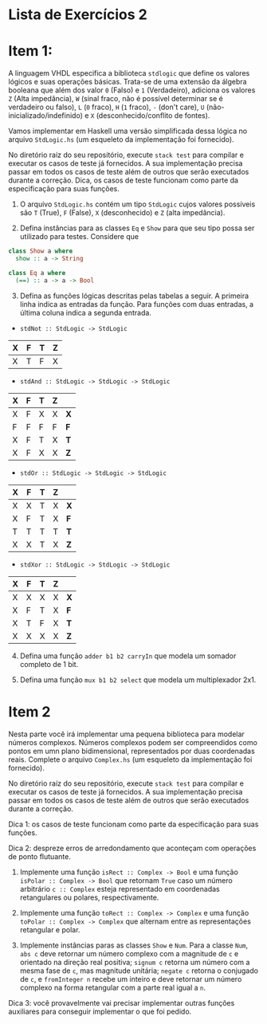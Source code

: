 # Lista de Exercícios 2

# Item 1:

A linguagem VHDL especifica a biblioteca `stdlogic` que define os
valores lógicos e suas operações básicas. Trata-se de uma extensão da
álgebra booleana que além dos valor `0` (Falso) e `1` (Verdadeiro),
adiciona os valores `Z` (Alta impedância), `W` (sinal fraco, não é
possível determinar se é verdadeiro ou falso), `L` (`0` fraco), `H`
(`1` fraco), `-` (don't care), `U` (não-inicializado/indefinido) e `X`
(desconhecido/conflito de fontes).

Vamos implementar em Haskell uma versão simplificada dessa lógica no
arquivo `StdLogic.hs` (um esqueleto da implementação foi
fornecido).

No diretório raíz do seu repositório, execute `stack test` para
compilar e executar os casos de teste já fornecidos. A sua
implementação precisa passar em todos os casos de teste além de outros
que serão executados durante a correção. Dica, os casos de teste
funcionam como parte da especificação para suas funções.

1. O arquivo `StdLogic.hs` contém um tipo `StdLogic` cujos valores
   possíveis são `T` (True), `F` (False), `X` (desconhecido) e `Z`
   (alta impedância).

2. Defina instâncias para as classes `Eq` e `Show` para que seu tipo
   possa ser utilizado para testes. Considere que

```haskell
class Show a where
  show :: a -> String

class Eq a where
  (==) :: a -> a -> Bool
```

3. Defina as funções lógicas descritas pelas tabelas a seguir. A
   primeira linha indica as entradas da função. Para funções com duas
   entradas, a última coluna indica a segunda entrada.

* `stdNot :: StdLogic -> StdLogic`

| X | F | T | Z |
|---|---|---|---|
| X | T | F | X |


* `stdAnd :: StdLogic -> StdLogic -> StdLogic`

| X | F | T | Z |       |
|---|---|---|---|-------|
| X | F | X | X | **X** |
| F | F | F | F | **F** |
| X | F | T | X | **T** |
| X | F | X | X | **Z** |


* `stdOr :: StdLogic -> StdLogic -> StdLogic`

| X | F | T | Z |       |
|---|---|---|---|-------|
| X | X | T | X | **X** |
| X | F | T | X | **F** |
| T | T | T | T | **T** |
| X | X | T | X | **Z** |


* `stdXor :: StdLogic -> StdLogic -> StdLogic`

| X | F | T | Z |       |
|---|---|---|---|-------|
| X | X | X | X | **X** |
| X | F | T | X | **F** |
| X | T | F | X | **T** |
| X | X | X | X | **Z** |


4. Defina uma função `adder b1 b2 carryIn` que modela um somador
   completo de 1 bit.

5. Defina uma função `mux b1 b2 select` que modela um multiplexador
   2x1.

# Item 2

Nesta parte você irá implementar uma pequena biblioteca para modelar
números complexos. Números complexos podem ser compreendidos como
pontos em umn plano bidimensional, representados por duas coordenadas
reais. Complete o arquivo `Complex.hs` (um esqueleto da
implementação foi fornecido).

No diretório raíz do seu repositório, execute `stack test`
para compilar e executar os casos de teste já fornecidos. A sua
implementação precisa passar em todos os casos de teste além de outros
que serão executados durante a correção.

Dica 1: os casos de teste funcionam como parte da especificação para
suas funções.

Dica 2: despreze erros de arredondamento que aconteçam com operações
de ponto flutuante.

1. Implemente uma função `isRect :: Complex -> Bool` e uma função
   `isPolar :: Complex -> Bool` que retornam `True` caso um número
   arbitrário `c :: Complex` esteja representado em coordenadas
   retangulares ou polares, respectivamente.

2. Implemente uma função `toRect :: Complex -> Complex` e uma função
   `toPolar :: Complex -> Complex` que alternam entre as
   representações retangular e polar.

3. Implemente instâncias paras as classes `Show` e `Num`. Para a
   classe `Num`, `abs c` deve retornar um número complexo com a
   magnitude de `c` e orientado na direção real positiva; `signum c`
   retorna um número com a mesma fase de `c`, mas magnitude unitária;
   `negate c` retorna o conjugado de `c`, e `fromInteger n` recebe um
   inteiro e deve retornar um número complexo na forma retangular com
   a parte real igual a `n`.

Dica 3: você provavelmente vai precisar implementar outras funções
auxiliares para conseguir implementar o que foi pedido.
